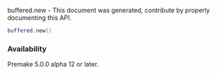 buffered.new - This document was generated, contribute by properly documenting this API.

```lua
buffered.new()
```

### Availability ###

Premake 5.0.0 alpha 12 or later.

